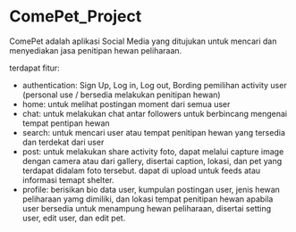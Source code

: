 # ComePet_Project
 
ComePet adalah aplikasi Social Media yang ditujukan untuk mencari dan menyediakan jasa penitipan hewan peliharaan.

terdapat fitur:
- authentication: Sign Up, Log in, Log out, Bording pemilihan activity user (personal use / bersedia melakukan penitipan hewan)
- home: untuk melihat postingan moment dari semua user
- chat: untuk melakukan chat antar followers untuk berbincang mengenai tempat pentipan hewan
- search: untuk mencari user atau tempat penitipan hewan yang tersedia dan terdekat dari user
- post: untuk melakukan share activity foto, dapat melalui capture image dengan camera atau dari gallery, disertai caption, lokasi, dan pet yang terdapat didalam foto tersebut. dapat di upload untuk feeds atau informasi temapt shelter.
- profile: berisikan bio data user, kumpulan postingan user, jenis hewan peliharaan yamg dimiliki, dan lokasi tempat penitipan hewan apabila user bersedia untuk menampung hewan peliharaan, disertai setting user, edit user, dan edit pet.
